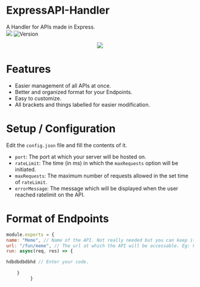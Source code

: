 # ExpressAPI-Handler
A Handler for APIs made in Express.<br>
<a href="https://discord.gg/zqySsESftt"><img src="https://img.shields.io/badge/Discord-7289DA?style=for-the-badge&logo=discord&logoColor=black"/></a>
![Version](https://img.shields.io/badge/version-1.0.0-05122A?style=for-the-badge)
<center><img src="https://media.discordapp.net/attachments/774290264764055582/893049042471370752/1632989865295.png" height: auto width:650></center>

# Features
* Easier management of all APIs at once.
* Better and organized format for your Endpoints.
* Easy to customize.
* All brackets and things labelled for easier modification.

# Setup / Configuration
Edit the `config.json` file and fill the contents of it.
* `port`: The port at which your server will be hosted on.
* `rateLimit`: The time (in ms) in which the `maxRequests` option will be initiated.
* `maxRequests`: The maximum number of requests allowed in the set time of `rateLimit`.
* `errorMessage`: The message which will be displayed when the user reached ratelimit on the API.

# Format of Endpoints
```js
module.exports = {
name: "Meme", // Name of the API. Not really needed but you can keep it.
url: "/fun/meme", // The url at which the API will be accessable. Eg: https://localhost/fun/meme
run: async(req, res) => {

hdbdbdbdbhd // Enter your code.
	
	}
	     } 
```